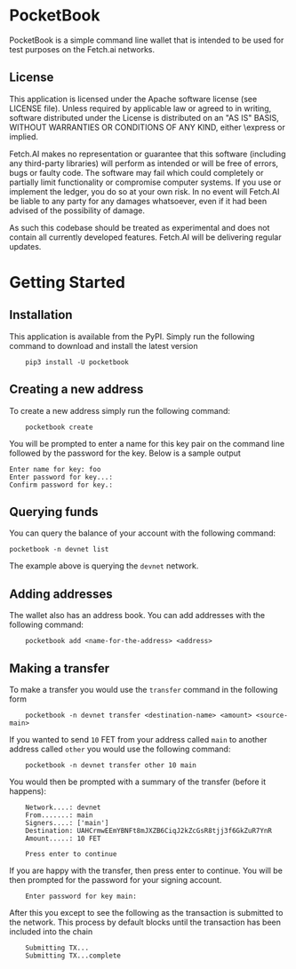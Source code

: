 # PocketBook

PocketBook is a simple command line wallet that is intended to be used for test purposes on the Fetch.ai networks.

## License

This application is licensed under the Apache software license (see LICENSE file). Unless required by
applicable law or agreed to in writing, software distributed under the License is distributed on an
"AS IS" BASIS, WITHOUT WARRANTIES OR CONDITIONS OF ANY KIND, either \express or implied.

Fetch.AI makes no representation or guarantee that this software (including any third-party libraries)
will perform as intended or will be free of errors, bugs or faulty code. The software may fail which
could completely or partially limit functionality or compromise computer systems. If you use or
implement the ledger, you do so at your own risk. In no event will Fetch.AI be liable to any party
for any damages whatsoever, even if it had been advised of the possibility of damage.

As such this codebase should be treated as experimental and does not contain all currently developed
features. Fetch.AI will be delivering regular updates.

# Getting Started

## Installation

This application is available from the PyPI. Simply run the following command to download and install the latest version

```
    pip3 install -U pocketbook
```

## Creating a new address

To create a new address simply run the following command:

```
    pocketbook create
```

You will be prompted to enter a name for this key pair on the command line followed by the password for the key. Below 
is a sample output

```
Enter name for key: foo
Enter password for key...:
Confirm password for key.:
```

## Querying funds

You can query the balance of your account with the following command:

```
pocketbook -n devnet list
```

The example above is querying the `devnet` network. 


## Adding addresses

The wallet also has an address book. You can add addresses with the following command:

```
    pocketbook add <name-for-the-address> <address>
```

## Making a transfer

To make a transfer you would use the `transfer` command in the following form

```
    pocketbook -n devnet transfer <destination-name> <amount> <source-main>

```

If you wanted to send `10` FET from your address called `main` to another address called `other` you would use the
following command:

```
    pocketbook -n devnet transfer other 10 main
```

You would then be prompted with a summary of the transfer (before it happens):

```
    Network....: devnet
    From.......: main
    Signers....: ['main']
    Destination: UAHCrmwEEmYBNFt8mJXZB6CiqJ2kZcGsR8tjj3f6GkZuR7YnR
    Amount.....: 10 FET
    
    Press enter to continue
```

If you are happy with the transfer, then press enter to continue. You will be then prompted for the password for your
signing account.

```
    Enter password for key main:
```

After this you except to see the following as the transaction is submitted to the network. This process by default 
blocks until the transaction has been included into the chain

```
    Submitting TX...
    Submitting TX...complete
```
